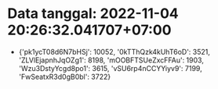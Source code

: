 # Data tanggal: 2022-11-04 20:26:32.041707+07:00

* {'pk1ycT08d6N7bHSj': 10052, '0kTThQzk4kUhT6oD': 3521, 'ZLVlEjapnhJqOZg1': 8198, 'mOOBFTSUeZxcFFAu': 1903, 'Wzu3DstyYcgd8po1': 3615, 'vSU6rp4nCCYYiyv9': 7199, 'FwSeatxR3d0gB0bl': 3722}
